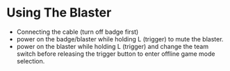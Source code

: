 # Using The Blaster

- Connecting the cable (turn off badge first)
- power on the badge/blaster while holding L (trigger) to mute the blaster.
- power on the blaster while holding L (trigger) and change the team switch before releasing the trigger button to enter offline game mode selection.